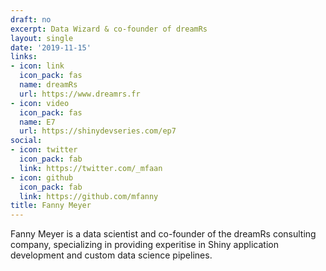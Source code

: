 ```yaml
---
draft: no
excerpt: Data Wizard & co-founder of dreamRs
layout: single
date: '2019-11-15'
links:
- icon: link
  icon_pack: fas
  name: dreamRs
  url: https://www.dreamrs.fr
- icon: video
  icon_pack: fas
  name: E7
  url: https://shinydevseries.com/ep7
social:
- icon: twitter
  icon_pack: fab
  link: https://twitter.com/_mfaan
- icon: github
  icon_pack: fab
  link: https://github.com/mfanny
title: Fanny Meyer
---
```


Fanny Meyer is a data scientist and co-founder of the dreamRs consulting company, specializing in providing experitise in Shiny application development and custom data science pipelines.
